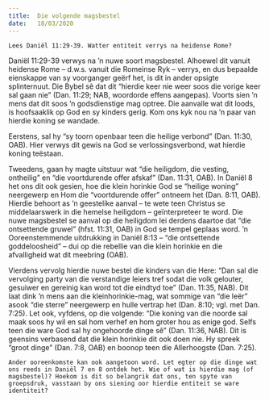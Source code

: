 ```yaml
---
title:  Die volgende magsbestel
date:   18/03/2020
---
```


`Lees Daniël 11:29-39. Watter entiteit verrys na heidense Rome?` 

Daniël 11:29-39 verwys na ’n nuwe soort magsbestel. Alhoewel dit vanuit heidense Rome – d.w.s. vanuit die Romeinse Ryk – verrys, en dus bepaalde eienskappe van sy voorganger geërf het, is dit in ander opsigte splinternuut. Die Bybel sê dat dit “hierdie keer nie weer soos die vorige keer sal gaan nie” (Dan. 11:29; NAB, woordorde effens aangepas). Voorts sien ’n mens dat dit soos ’n godsdienstige mag optree. Die aanvalle wat dit loods, is hoofsaaklik op God en sy kinders gerig. Kom ons kyk nou na ’n paar van hierdie koning se wandade. 

Eerstens, sal hy “sy toorn openbaar teen die heilige verbond” (Dan. 11:30, OAB). Hier verwys dit gewis na God se verlossingsverbond, wat hierdie koning teëstaan. 

Tweedens, gaan hy magte uitstuur wat “die heiligdom, die vesting, ontheilig” en “die voortdurende offer afskaf” (Dan. 11:31, OAB). In Daniël 8 het ons dit ook gesien, hoe die klein horinkie God se “heilige woning” neergewerp en Hom die “voortdurende offer” ontneem het (Dan. 8:11, OAB). Hierdie behoort as ’n geestelike aanval – te wete teen Christus se middelaarswerk in die hemelse heiligdom – geïnterpreteer te word.  Die nuwe magsbestel se aanval op die heiligdom lei derdens daartoe dat “die ontsettende gruwel” (hfst. 11:31, OAB) in God se tempel geplaas word. ’n Ooreenstemmende uitdrukking in Daniël 8:13 – “die ontsettende goddeloosheid” – dui op die rebellie van die klein horinkie en die afvalligheid wat dit meebring (OAB). 

Vierdens vervolg hierdie nuwe bestel die kinders van die Here: “Dan sal die vervolging party van die verstandige leiers tref sodat die volk gelouter, gesuiwer en gereinig kan word tot die eindtyd toe” (Dan. 11:35, NAB). Dit laat dink ’n mens aan die kleinhorinkie-mag, wat sommige van “die leër” asook “die sterre” neergewerp en hulle vertrap het (Dan. 8:10; vgl. met Dan. 7:25).  Let ook, vyfdens, op die volgende: “Die koning van die noorde sal maak soos hy wil en sal hom verhef en hom groter hou as enige god. Selfs teen die ware God sal hy ongehoorde dinge sê” (Dan. 11:36, NAB). Dit is geensins verbasend dat die klein horinkie dit ook doen nie. Hy spreek “groot dinge” (Dan. 7:8, OAB) en boonop teen die Allerhoogste (Dan. 7:25). 

`Ander ooreenkomste kan ook aangetoon word. Let egter op die dinge wat ons reeds in Daniël 7 en 8 ontdek het. Wie of wat is hierdie mag (of magsbestel)? Hoekom is dit so belangrik dat ons, ten spyte van groepsdruk, vasstaan by ons siening oor hierdie entiteit se ware identiteit?`